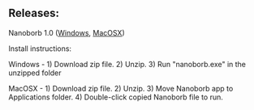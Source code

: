 ## Releases:

Nanoborb 1.0 ([Windows](https://drive.google.com/file/d/1wqqW-SwVrsregy47qSruqIj42_zIIR32/view?usp=sharing), [MacOSX](https://drive.google.com/file/d/1lFB6nAo97ODVMIbaBcHsKM6AW9-Qvnrz/view?usp=sharing))

Install instructions:

Windows - 1) Download zip file. 2) Unzip. 3) Run "nanoborb.exe" in the unzipped folder

MacOSX - 1) Download zip file. 2) Unzip. 3) Move Nanoborb app to Applications folder. 4) Double-click copied Nanoborb file to run.
